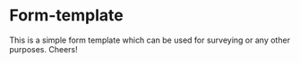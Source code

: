 # Form-template
This is a simple form template which can be used for surveying or any other purposes. Cheers!

